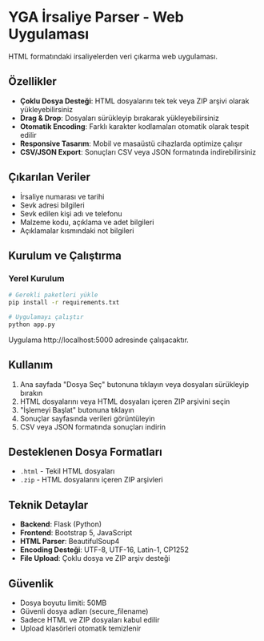 # YGA İrsaliye Parser - Web Uygulaması

HTML formatındaki irsaliyelerden veri çıkarma web uygulaması.

## Özellikler

- **Çoklu Dosya Desteği**: HTML dosyalarını tek tek veya ZIP arşivi olarak yükleyebilirsiniz
- **Drag & Drop**: Dosyaları sürükleyip bırakarak yükleyebilirsiniz
- **Otomatik Encoding**: Farklı karakter kodlamaları otomatik olarak tespit edilir
- **Responsive Tasarım**: Mobil ve masaüstü cihazlarda optimize çalışır
- **CSV/JSON Export**: Sonuçları CSV veya JSON formatında indirebilirsiniz

## Çıkarılan Veriler

- İrsaliye numarası ve tarihi
- Sevk adresi bilgileri
- Sevk edilen kişi adı ve telefonu
- Malzeme kodu, açıklama ve adet bilgileri
- Açıklamalar kısmındaki not bilgileri

## Kurulum ve Çalıştırma

### Yerel Kurulum

```bash
# Gerekli paketleri yükle
pip install -r requirements.txt

# Uygulamayı çalıştır
python app.py
```

Uygulama http://localhost:5000 adresinde çalışacaktır.


## Kullanım

1. Ana sayfada "Dosya Seç" butonuna tıklayın veya dosyaları sürükleyip bırakın
2. HTML dosyalarını veya HTML dosyaları içeren ZIP arşivini seçin
3. "İşlemeyi Başlat" butonuna tıklayın
4. Sonuçlar sayfasında verileri görüntüleyin
5. CSV veya JSON formatında sonuçları indirin

## Desteklenen Dosya Formatları

- `.html` - Tekil HTML dosyaları
- `.zip` - HTML dosyalarını içeren ZIP arşivleri

## Teknik Detaylar

- **Backend**: Flask (Python)
- **Frontend**: Bootstrap 5, JavaScript
- **HTML Parser**: BeautifulSoup4
- **Encoding Desteği**: UTF-8, UTF-16, Latin-1, CP1252
- **File Upload**: Çoklu dosya ve ZIP arşiv desteği

## Güvenlik

- Dosya boyutu limiti: 50MB
- Güvenli dosya adları (secure_filename)
- Sadece HTML ve ZIP dosyaları kabul edilir
- Upload klasörleri otomatik temizlenir
